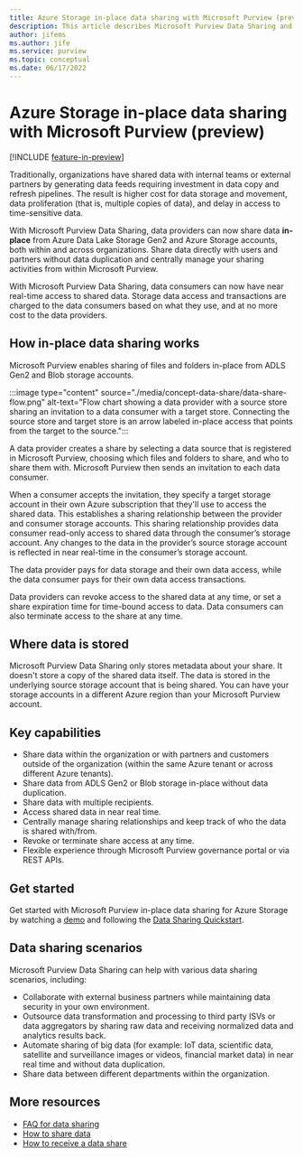 ```yaml
---
title: Azure Storage in-place data sharing with Microsoft Purview (preview)
description: This article describes Microsoft Purview Data Sharing and its features.
author: jifems
ms.author: jife
ms.service: purview
ms.topic: conceptual
ms.date: 06/17/2022
---
```


# Azure Storage in-place data sharing with Microsoft Purview (preview)

[!INCLUDE [feature-in-preview](includes/feature-in-preview.md)]

Traditionally, organizations have shared data with internal teams or external partners by generating data feeds requiring investment in data copy and refresh pipelines. The result is higher cost for data storage and movement, data proliferation (that is, multiple copies of data), and delay in access to time-sensitive data.

With Microsoft Purview Data Sharing, data providers can now share data **in-place** from Azure Data Lake Storage Gen2 and Azure Storage accounts, both within and across organizations. Share data directly with users and partners without data duplication and centrally manage your sharing activities from within Microsoft Purview.

With Microsoft Purview Data Sharing, data consumers can now have near real-time access to shared data. Storage data access and transactions are charged to the data consumers based on what they use, and at no more cost to the data providers.

## How in-place data sharing works

Microsoft Purview enables sharing of files and folders in-place from ADLS Gen2 and Blob storage accounts.

:::image type="content" source="./media/concept-data-share/data-share-flow.png" alt-text="Flow chart showing a data provider with a source store sharing an invitation to a data consumer with a target store. Connecting the source store and target store is an arrow labeled in-place access that points from the target to the source.":::

A data provider creates a share by selecting a data source that is registered in Microsoft Purview, choosing which files and folders to share, and who to share them with. Microsoft Purview then sends an invitation to each data consumer.

When a consumer accepts the invitation, they specify a target storage account in their own Azure subscription that they'll use to access the shared data. This establishes a sharing relationship between the provider and consumer storage accounts. This sharing relationship provides data consumer read-only access to shared data through the consumer’s storage account. Any changes to the data in the provider’s source storage account is reflected in near real-time in the consumer’s storage account.

The data provider pays for data storage and their own data access, while the data consumer pays for their own data access transactions.  

Data providers can revoke access to the shared data at any time, or set a share expiration time for time-bound access to data. Data consumers can also terminate access to the share at any time.

## Where data is stored

Microsoft Purview Data Sharing only stores metadata about your share. It doesn't store a copy of the shared data itself. The data is stored in the underlying source storage account that is being shared. You can have your storage accounts in a different Azure region than your Microsoft Purview account.

## Key capabilities

* Share data within the organization or with partners and customers outside of the organization (within the same Azure tenant or across different Azure tenants).
* Share data from ADLS Gen2 or Blob storage in-place without data duplication.
* Share data with multiple recipients.
* Access shared data in near real time.
* Centrally manage sharing relationships and keep track of who the data is shared with/from.
* Revoke or terminate share access at any time.
* Flexible experience through Microsoft Purview governance portal or via REST APIs.

## Get started

Get started with Microsoft Purview in-place data sharing for Azure Storage by watching a [demo](https://aka.ms/purview-data-share/overview-demo) and following the [Data Sharing Quickstart](quickstart-data-share.md).

## Data sharing scenarios

Microsoft Purview Data Sharing can help with various data sharing scenarios, including:

* Collaborate with external business partners while maintaining data security in your own environment.
* Outsource data transformation and processing to third party ISVs or data aggregators by sharing raw data and receiving normalized data and analytics results back.
* Automate sharing of big data (for example: IoT data, scientific data, satellite and surveillance images or videos, financial market data) in near real time and without data duplication. 
* Share data between different departments within the organization.


## More resources
* [FAQ for data sharing](how-to-data-share-faq.md)
* [How to share data](how-to-share-data.md)
* [How to receive a data share](how-to-receive-share.md)